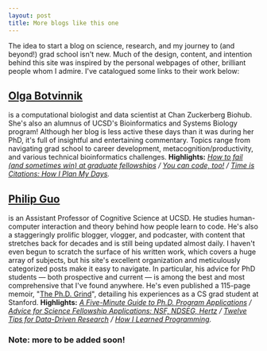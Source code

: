 ```yaml
---
layout: post
title: More blogs like this one
---
```


The idea to start a blog on science, research, and my journey to (and beyond!) grad school isn't new. Much of the design, content, and intention behind this site was inspired by the personal webpages of other, brilliant people whom I admire. I've catalogued some links to their work below:

## [Olga Botvinnik]
is a computational biologist and data scientist at Chan Zuckerberg Biohub. She's also an alumnus of UCSD's Bioinformatics and Systems Biology program! Although her blog is less active these days than it was during her PhD, it's full of insightful and entertaining commentary. Topics range from navigating grad school to career development, metacognition/productivity, and various technical bioinformatics challenges. **Highlights:** *[How to fail (and sometimes win) at graduate fellowships] / [You can code, too!] / [Time is Citations: How I Plan My Days].*

## [Philip Guo]
is an Assistant Professor of Cognitive Science at UCSD. He studies human-computer interaction and theory behind how people learn to code. He's also a staggeringly prolific blogger, vlogger, and podcaster, with content that stretches back for decades and is still being updated almost daily. I haven't even begun to scratch the surface of his written work, which covers a huge array of subjects, but his site's excellent organization and meticulously categorized posts make it easy to navigate. In particular, his advice for PhD students — both prospective and current — is among the best and most comprehensive that I've found anywhere. He's even published a 115-page memoir, "[The Ph.D. Grind]", detailing his experiences as a CS grad student at Stanford. **Highlights:** *[A Five-Minute Guide to Ph.D. Program Applications] / [Advice for Science Fellowship Applications: NSF, NDSEG, Hertz] / [Twelve Tips for Data-Driven Research] / [How I Learned Programming].*

### Note: more to be added soon!

<!--
Tom Murphy
Lior Pachter
Jean Fan
Jeff Bowman
Michael Ernst

Alexey Guzey
Daniel Gross
Dan Romero

https://dothemath.ucsd.edu
https://liorpachter.wordpress.com
https://jef.works/archive/
https://homes.cs.washington.edu/~mernst/advice/
-->


[Olga Botvinnik]: https://olgabotvinnik.com
[How to fail (and sometimes win) at graduate fellowships]: https://olgabotvinnik.com/blog/how-to-fail-and-sometimes-win-at-graduate-fellowships/
[You can code, too!]: https://olgabotvinnik.com/blog/you-can-code-too/
[Time is Citations: How I Plan My Days]: https://olgabotvinnik.com/blog/time-is-citations/

[Philip Guo]: http://www.pgbovine.net/
[The Ph.D. Grind]: http://www.pgbovine.net/PhD-memoir.htm
[A Five-Minute Guide to Ph.D. Program Applications]: http://www.pgbovine.net/PhD-application-tips.htm
[Advice for Science Fellowship Applications: NSF, NDSEG, Hertz]: http://www.pgbovine.net/fellowship-tips.htm
[Twelve Tips for Data-Driven Research]: http://www.pgbovine.net/tips-for-data-driven-research.htm
[How I Learned Programming]: http://www.pgbovine.net/how-i-learned-programming.htm





